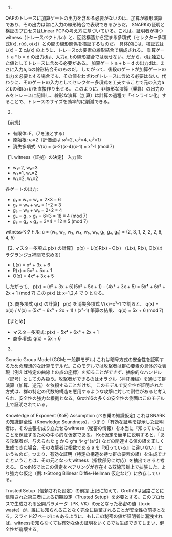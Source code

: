 1.
QAPのトレースに加算ゲートの出力を含める必要がないのは、加算が線形演算であり、その出力は常に入力の線形結合で表現できるからだ。
SNARKの証明と検証のプロセスはLinear PCPの考え方に基づいている。これは、証明者が持つwitness（トレースベクトルc）と、回路構造から定まる多項式（セレクター多項式l(x), r(x), o(x)）との間の線形関係を検証するものだ。
具体的には、検証式はL(x) = Σ cᵢlᵢ(x) のように、トレースcの要素の線形結合で構成される。
乗算ゲート a * b = d の出力dは、入力a, bの線形結合では表せない。だから、dは独立した値としてトレースに含める必要がある。
加算ゲート a + b = d の出力dは、まさに入力a, bの線形結合そのものだ。
したがって、後段のゲートが加算ゲートの出力を必要とする場合でも、その値をわざわざトレースに含める必要はない。代わりに、そのゲートの入力としてセレクター多項式を工夫することで元の入力aとbの和(a+b)を直接作り出せる。
このように、非線形な演算（乗算）の出力のみをトレースに記録し、線形な演算（加算）は計算の過程で「インライン化」することで、トレースのサイズを効率的に削減できる。

2.
【前提】
- 有限体: F₇（7を法とする）
- 原始根: ω=2（評価点は ω¹=2, ω²=4, ω³=1）
- 消失多項式: V(x) = (x-2)(x-4)(x-1) = x³-1 (mod 7)

【1. witness（証拠）の決定】
入力値:
- w₁=2, w₂=3
- w₃=1, w₄=2
- w₅=2, w₆=2

各ゲートの出力:
- g₁ = w₁ × w₂ = 2×3 = 6
- g₂ = w₃ + w₄ = 1+2 = 3
- g₃ = w₅ + w₆ = 2+2 = 4
- g₄ = g₁ × g₂ = 6×3 = 18 ≡ 4 (mod 7)
- g₅ = g₂ × g₃ = 3×4 = 12 ≡ 5 (mod 7)

witnessベクトル: c = (w₁, w₂, w₃, w₄, w₅, w₆, g₁, g₄, g₅) = (2, 3, 1, 2, 2, 2, 6, 4, 5)

【2. マスター多項式 p(x) の計算】
p(x) = L(x)R(x) - O(x)
（L(x), R(x), O(x)はラグランジュ補間で求める）

- L(x) = x² + 3x + 6
- R(x) = 5x² + 5x + 1
- O(x) = 4x² + 3x + 5

したがって、
p(x) = (x² + 3x + 6)(5x² + 5x + 1) - (4x² + 3x + 5)
     = 5x⁴ + 6x³ + 2x + 1 (mod 7)
この p(x) は x=1,2,4 で 0 となる。

【3. 商多項式 q(x) の計算】
p(x) を消失多項式 V(x)=x³-1 で割ると、
q(x) = p(x) / V(x) = (5x⁴ + 6x³ + 2x + 1) / (x³-1)
筆算の結果、
q(x) = 5x + 6 (mod 7)

【まとめ】
- マスター多項式: p(x) = 5x⁴ + 6x³ + 2x + 1
- 商多項式: q(x) = 5x + 6

3.

Generic Group Model (GGM; 一般群モデル)
これは暗号方式の安全性を証明するための理想的な計算モデルだ。このモデルでは攻撃者は群の要素の具体的な表現（例えば特定の曲線上の点の座標）を知ることができず、抽象的なハンドル（記号）としてのみ扱う。攻撃者ができるのはオラクル（神託機械）を通じて群演算（加算、逆元）を依頼することだけだ。
このモデルで安全性が証明された方式は、群の特定の代数的構造を悪用するような攻撃に対して耐性があると考えられ、安全性の強力な根拠となる。Groth16の多くの安全性の側面はこのモデル上で証明されている。

Knowledge of Exponent (KoE) Assumption (べき乗の知識仮定)
これはSNARKの知識健全性（Knowledge Soundness）、つまり「有効な証明を提示した証明者は、その主張を成り立たせるwitness（秘密の情報）を本当に『知っている』」ことを保証するための中心的な仮定である。
KoE仮定を簡単に説明すると、「ある攻撃者が、与えられた g から g^a や g^{a^2} などの関連する値の組を正しく生成できた場合、その攻撃者は指数である a を『知っている』に違いない」というものだ。つまり、有効な証明（特定の構造を持つ群の要素の組）を生成できたということは、その元となったwitness（指数部分に対応）を抽出できると考える。
Groth16ではこの仮定をペアリングが存在する双線形群上で拡張した、より強力な仮定（例: t-Strong Bilinear Diffie-Hellman 仮定など）に依存している。

Trusted Setup（信頼された設定）の前提
上記に加えて、Groth16は回路ごとに信頼された第三者による初期設定（Trusted Setup）を必要とする。このプロセスで生成される公開パラメータ（PK, VK）の元となった秘密の値（toxic waste）が、誰にも知られることなく完全に破棄されることが安全性の前提となる。スライド27ページにもあるように、もしこの秘密の値が証明者に漏洩すれば、witnessを知らなくても有効な偽の証明をいくらでも生成できてしまい、健全性が崩壊する。
